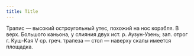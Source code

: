 ```yaml
---
title: Title
---
```


Трапис — высокий остроугольный утес, похожий на нос корабля. В верх. Большого
каньона, у слияния двух ист. р. Аузун-Узень; зап. отрог г. Куш-Кая V ср. греч.
трапеза — стол — наверху скалы имеется площадка.
